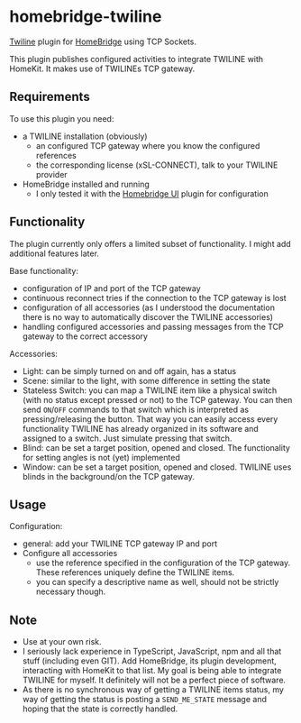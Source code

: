 # homebridge-twiline

</span>

[Twiline](https://twiline.com/) plugin for [HomeBridge](https://github.com/AndreasOttiger/homebridge-twiline) using TCP Sockets.

This plugin publishes configured activities to integrate TWILINE with HomeKit. It makes use of TWILINEs TCP gateway.

## Requirements
To use this plugin you need:

- a TWILINE installation (obviously)
  - an configured TCP gateway where you know the configured references
  - the corresponding license (xSL-CONNECT), talk to your TWILINE provider
- HomeBridge installed and running
  - I only tested it with the [Homebridge UI](https://github.com/homebridge/homebridge-config-ui-x) plugin for configuration

## Functionality
The plugin currently only offers a limited subset of functionality. I might add additional features later.

Base functionality:

- configuration of IP and port of the TCP gateway
- continuous reconnect tries if the connection to the TCP gateway is lost
- configuration of all accessories (as I understood the documentation there is no way to automatically discover the TWILINE accessories)
- handling configured accessories and passing messages from the TCP gateway to the correct accessory

Accessories:

- Light: can be simply turned on and off again, has a status
- Scene: similar to the light, with some difference in setting the state
- Stateless Switch: you can map a TWILINE item like a physical switch (with no status except pressed or not) to the TCP gateway. You can then send `ON`/`OFF` commands to that switch which is interpreted as pressing/releasing the button. That way you can easily access every functionality TWILINE has already organized in its software and assigned to a switch. Just simulate pressing that switch.
- Blind: can be set a target position, opened and closed. The functionality for setting angles is not (yet) implemented
- Window: can be set a target position, opened and closed. TWILINE uses blinds in the background/on the TCP gateway.

## Usage

Configuration:

- general: add your TWILINE TCP gateway IP and port
- Configure all accessories
  - use the reference specified in the configuration of the TCP gateway. These references uniquely define the TWILINE items.
  - you can specify a descriptive name as well, should not be strictly necessary though.

## Note

- Use at your own risk.
- I seriously lack experience in TypeScript, JavaScript, npm and all that stuff (including even GIT). Add HomeBridge, its plugin development, interacting with HomeKit to that list. My goal is being able to integrate TWILINE for myself. It definitely will not be a perfect piece of software.
- As there is no synchronous way of getting a TWILINE items status, my way of getting the status is posting a `SEND_ME_STATE` message and hoping that the state is correctly handled.